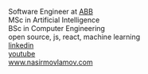  Software Engineer at  <a href="https://abb-bank.az">ABB</a>
 <br/>
MSc in Artificial Intelligence
<br/>
BSc in Computer Engineering
<br/>
open source, js, react, machine learning
<br/>
  <a href="https://az.linkedin.com/in/nasir-movlamov-322ab21b4">linkedin</a><br>
  <a href="https://www.youtube.com/channel/UCmE8Psks_-SDw9iG1nn6MpQ">youtube</a>
<br/>
 <a href="https://www.nasirmovlamov.com">www.nasirmovlamov.com </a>
